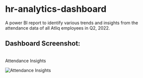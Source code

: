 # hr-analytics-dashboard
A power BI report to identify various trends and insights from the attendance data of all Atliq employees in Q2, 2022.
<br>
## Dashboard Screenshot:
<br>
Attendance Insights
<br>

![Attendance Insights](https://github.com/S99C/hr-analytics-dashboard/assets/79993232/686067b3-7865-46be-9a31-17e91694224d)
